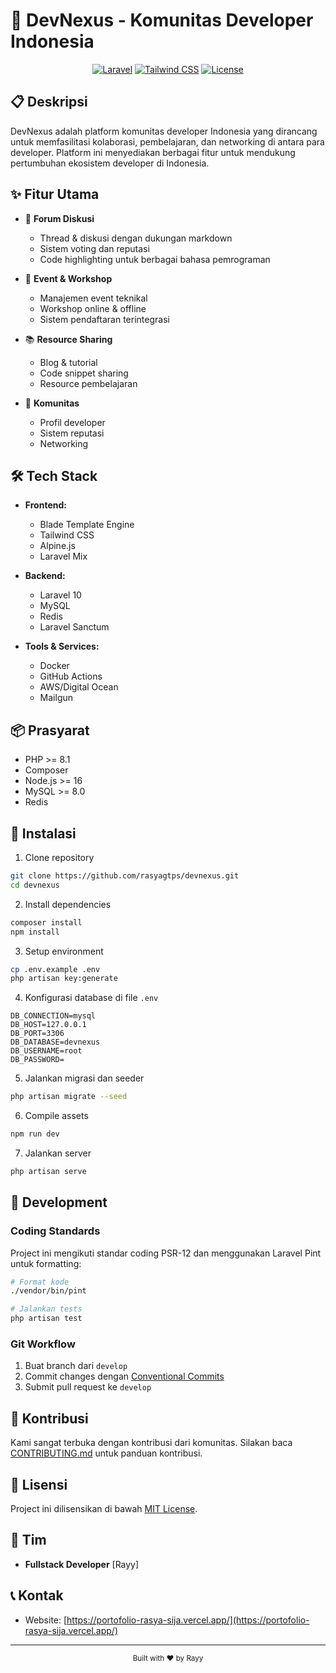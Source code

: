 # 🚀 DevNexus - Komunitas Developer Indonesia

<div align="center">
  
  [![Laravel](https://img.shields.io/badge/Laravel-v10.0-FF2D20?style=for-the-badge&logo=laravel)](https://laravel.com)
  [![Tailwind CSS](https://img.shields.io/badge/Tailwind-v3.0-38B2AC?style=for-the-badge&logo=tailwind-css)](https://tailwindcss.com)
  [![License](https://img.shields.io/badge/license-MIT-blue?style=for-the-badge)](LICENSE)
</div>

## 📋 Deskripsi

DevNexus adalah platform komunitas developer Indonesia yang dirancang untuk memfasilitasi kolaborasi, pembelajaran, dan networking di antara para developer. Platform ini menyediakan berbagai fitur untuk mendukung pertumbuhan ekosistem developer di Indonesia.

## ✨ Fitur Utama

- 🤝 **Forum Diskusi**
  - Thread & diskusi dengan dukungan markdown
  - Sistem voting dan reputasi
  - Code highlighting untuk berbagai bahasa pemrograman

- 🎯 **Event & Workshop**
  - Manajemen event teknikal
  - Workshop online & offline
  - Sistem pendaftaran terintegrasi

- 📚 **Resource Sharing**
  - Blog & tutorial
  - Code snippet sharing
  - Resource pembelajaran

- 👥 **Komunitas**
  - Profil developer
  - Sistem reputasi
  - Networking

## 🛠️ Tech Stack

- **Frontend:**
  - Blade Template Engine
  - Tailwind CSS
  - Alpine.js
  - Laravel Mix

- **Backend:**
  - Laravel 10
  - MySQL
  - Redis
  - Laravel Sanctum

- **Tools & Services:**
  - Docker
  - GitHub Actions
  - AWS/Digital Ocean
  - Mailgun

## 📦 Prasyarat

- PHP >= 8.1
- Composer
- Node.js >= 16
- MySQL >= 8.0
- Redis

## 🚀 Instalasi

1. Clone repository
```bash
git clone https://github.com/rasyagtps/devnexus.git
cd devnexus
```

2. Install dependencies
```bash
composer install
npm install
```

3. Setup environment
```bash
cp .env.example .env
php artisan key:generate
```

4. Konfigurasi database di file `.env`
```env
DB_CONNECTION=mysql
DB_HOST=127.0.0.1
DB_PORT=3306
DB_DATABASE=devnexus
DB_USERNAME=root
DB_PASSWORD=
```

5. Jalankan migrasi dan seeder
```bash
php artisan migrate --seed
```

6. Compile assets
```bash
npm run dev
```

7. Jalankan server
```bash
php artisan serve
```

## 🔧 Development

### Coding Standards

Project ini mengikuti standar coding PSR-12 dan menggunakan Laravel Pint untuk formatting:

```bash
# Format kode
./vendor/bin/pint

# Jalankan tests
php artisan test
```

### Git Workflow

1. Buat branch dari `develop`
2. Commit changes dengan [Conventional Commits](https://www.conventionalcommits.org/)
3. Submit pull request ke `develop`

## 📝 Kontribusi

Kami sangat terbuka dengan kontribusi dari komunitas. Silakan baca [CONTRIBUTING.md](CONTRIBUTING.md) untuk panduan kontribusi.

## 📄 Lisensi

Project ini dilisensikan di bawah [MIT License](LICENSE).

## 👥 Tim

- **Fullstack Developer** [Rayy]

## 📞 Kontak

- Website: [https://portofolio-rasya-sija.vercel.app/](https://portofolio-rasya-sija.vercel.app/)
---

<div align="center">
  <sub>Built with ❤️ by Rayy</sub>
</div>
